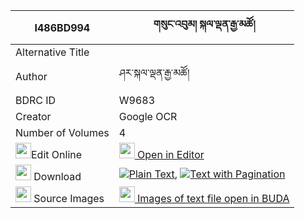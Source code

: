 |I486BD994|གསུང་འབུམ། སྐལ་ལྡན་རྒྱ་མཚོ། 
| --- | --- 
|Alternative Title |
|Author| ཤར་སྐལ་ལྡན་རྒྱ་མཚོ།
|BDRC ID | W9683
|Creator | Google OCR
|Number of Volumes| 4
|<img width="25" src="https://img.icons8.com/color/25/000000/edit-property.png">Edit Online| [<img width="25" src="https://avatars.githubusercontent.com/u/45091458?s=200&v=4"> Open in Editor](http://editor.openpecha.org/I486BD994)
|<img width="25" src="https://img.icons8.com/fluent/48/000000/download-2.png"/>  Download | [![](https://img.icons8.com/color/20/000000/txt.png)Plain Text](https://github.com/Openpecha/I486BD994/releases/download/v2/sungbum_kalden_gyatso_plain_I486BD994.zip), [![](https://img.icons8.com/color/20/000000/txt.png)Text with Pagination](https://github.com/Openpecha/I486BD994/releases/download/v2/sungbum_kalden_gyatso_pages_I486BD994.zip)
|<img width="25" src="https://img.icons8.com/plasticine/100/000000/pictures-folder.png"/>  Source Images | [<img width="25" src="https://library.bdrc.io/icons/BUDA-small.svg"> Images of text file open in BUDA](https://library.bdrc.io/show/bdr:W9683)